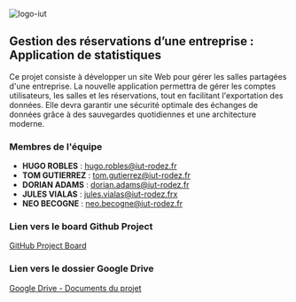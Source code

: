 ![logo-iut](https://github.com/user-attachments/assets/4d58de7d-bc25-4461-95ec-3f92ba0ba1eb)

## Gestion des réservations d’une entreprise : Application de statistiques

Ce projet consiste à développer un site Web pour gérer les salles partagées d'une entreprise. La nouvelle application permettra de gérer les comptes utilisateurs, les salles et les réservations, tout en facilitant l'exportation des données. Elle devra garantir une sécurité optimale des échanges de données grâce à des sauvegardes quotidiennes et une architecture moderne.

### Membres de l'équipe

- **HUGO ROBLES** : hugo.robles@iut-rodez.fr
- **TOM GUTIERREZ** : tom.gutierrez@iut-rodez.fr
- **DORIAN ADAMS** : dorian.adams@iut-rodez.fr
- **JULES VIALAS** : jules.vialas@iut-rodez.frx
- **NEO BECOGNE** : neo.becogne@iut-rodez.fr

### Lien vers le board Github Project

[GitHub Project Board](https://github.com/users/CapybaraPin/projects/18)

### Lien vers le dossier Google Drive

[Google Drive - Documents du projet](https://drive.google.com/drive/folders/17E2ehnXedEyBsL15Tdb1CZ1rTdrj5wSk?usp=sharing)
